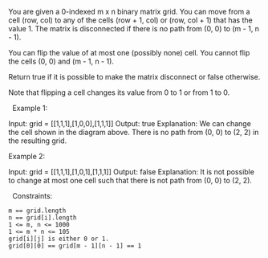You are given a 0-indexed m x n binary matrix grid. You can move from a cell (row, col) to any of the cells (row + 1, col) or (row, col + 1) that has the value 1. The matrix is disconnected if there is no path from (0, 0) to (m - 1, n - 1).

You can flip the value of at most one (possibly none) cell. You cannot flip the cells (0, 0) and (m - 1, n - 1).

Return true if it is possible to make the matrix disconnect or false otherwise.

Note that flipping a cell changes its value from 0 to 1 or from 1 to 0.

 
Example 1:

Input: grid = [[1,1,1],[1,0,0],[1,1,1]]
Output: true
Explanation: We can change the cell shown in the diagram above. There is no path from (0, 0) to (2, 2) in the resulting grid.


Example 2:

Input: grid = [[1,1,1],[1,0,1],[1,1,1]]
Output: false
Explanation: It is not possible to change at most one cell such that there is not path from (0, 0) to (2, 2).


 
Constraints:


	m == grid.length
	n == grid[i].length
	1 <= m, n <= 1000
	1 <= m * n <= 105
	grid[i][j] is either 0 or 1.
	grid[0][0] == grid[m - 1][n - 1] == 1

